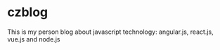 # czblog
This is my person blog about javascript technology: angular.js, react.js, vue.js and node.js
